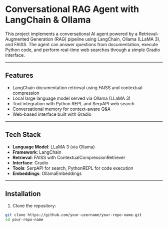 # Conversational RAG Agent with LangChain & Ollama

This project implements a conversational AI agent powered by a Retrieval-Augmented Generation (RAG) pipeline using LangChain, Ollama (LLaMA 3), and FAISS. The agent can answer questions from documentation, execute Python code, and perform real-time web searches through a simple Gradio interface.

---

## Features

- LangChain documentation retrieval using FAISS and contextual compression
- Local large language model served via Ollama (LLaMA 3)
- Tool integration with Python REPL and SerpAPI web search
- Conversational memory for context-aware Q&A
- Web-based interface built with Gradio

---

## Tech Stack

- **Language Model**: LLaMA 3 (via Ollama)
- **Framework**: LangChain
- **Retrieval**: FAISS with ContextualCompressionRetriever
- **Interface**: Gradio
- **Tools**: SerpAPI for search, PythonREPL for code execution
- **Embeddings**: OllamaEmbeddings

---

## Installation

1. Clone the repository:

```bash
git clone https://github.com/your-username/your-repo-name.git
cd your-repo-name

